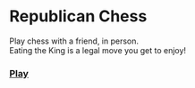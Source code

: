 # Republican Chess
Play chess with a friend, in person.  
Eating the King is a legal move you get to enjoy!  
  
### [**Play**](https://santiago-r.github.io/RepublicanChess/chess.html)

